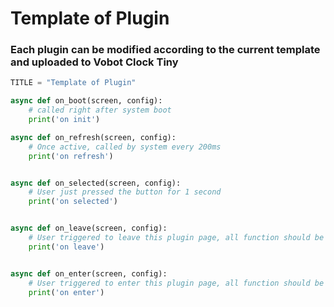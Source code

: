 # Template of Plugin

### Each plugin can be modified according to the current template and uploaded to Vobot Clock Tiny

```python
TITLE = "Template of Plugin"

async def on_boot(screen, config):
    # called right after system boot
    print('on init')

async def on_refresh(screen, config):
    # Once active, called by system every 200ms
    print('on refresh')


async def on_selected(screen, config):
    # User just pressed the button for 1 second
    print('on selected')


async def on_leave(screen, config):
    # User triggered to leave this plugin page, all function should be deactivated
    print('on leave')


async def on_enter(screen, config):
    # User triggered to enter this plugin page, all function should be activated
    print('on enter')

```
